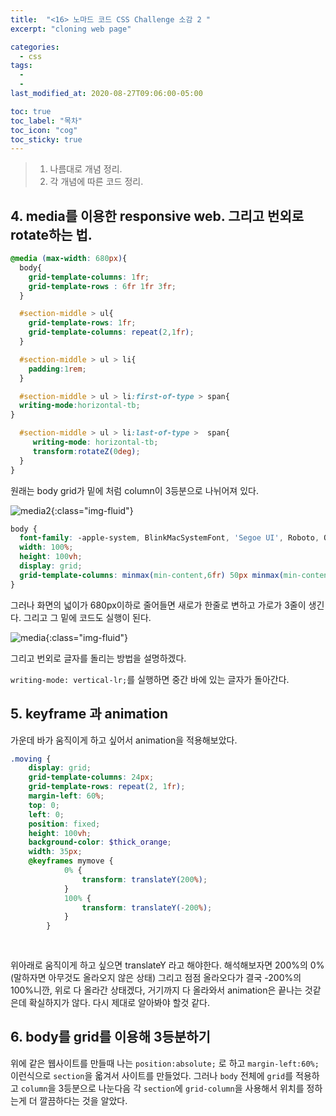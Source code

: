 ```yaml
---
title:  "<16> 노마드 코드 CSS Challenge 소감 2 "
excerpt: "cloning web page"

categories:
  - css
tags:
  - 
  - 
last_modified_at: 2020-08-27T09:06:00-05:00

toc: true
toc_label: "목차"
toc_icon: "cog"
toc_sticky: true
---
```


> 1. 나름대로 개념 정리.  
> 2. 각 개념에 따른 코드 정리.  

## 4. media를 이용한 responsive web. 그리고 번외로 rotate하는 법.


```scss
@media (max-width: 680px){
  body{
    grid-template-columns: 1fr;
    grid-template-rows : 6fr 1fr 3fr;
  }

  #section-middle > ul{
    grid-template-rows: 1fr;
    grid-template-columns: repeat(2,1fr);
  }

  #section-middle > ul > li{
    padding:1rem;
  }

  #section-middle > ul > li:first-of-type > span{
  writing-mode:horizontal-tb;
}

  #section-middle > ul > li:last-of-type >  span{
     writing-mode: horizontal-tb;
     transform:rotateZ(0deg);
  }
}
```

원래는 body grid가 밑에 처럼 column이 3등분으로 나뉘어져 있다.

![media2](https://yeonghunko.github.io/assets/img/css/media2.png){:class="img-fluid"}


```scss
body {
  font-family: -apple-system, BlinkMacSystemFont, 'Segoe UI', Roboto, Oxygen, Ubuntu, Cantarell, 'Open Sans', 'Helvetica Neue', sans-serif;
  width: 100%;
  height: 100vh;
  display: grid;
  grid-template-columns: minmax(min-content,6fr) 50px minmax(min-content,3fr);
}
```

그러나 화면의 넓이가 680px이하로 줄어들면 새로가 한줄로 변하고 가로가 3줄이 생긴다. 그리고 그 밑에 코드도 실행이 된다.

![media](https://yeonghunko.github.io/assets/img/css/media.png){:class="img-fluid"}

그리고 번외로 글자를 돌리는 방법을 설명하겠다.    

`writing-mode: vertical-lr;`를 실행하면 중간 바에 있는 글자가 돌아간다.

## 5. keyframe 과 animation

가운데 바가 움직이게 하고 싶어서 animation을 적용해보았다.

```scss
.moving {
    display: grid;
    grid-template-columns: 24px;
    grid-template-rows: repeat(2, 1fr);
    margin-left: 60%;
    top: 0;
    left: 0;
    position: fixed;
    height: 100vh;
    background-color: $thick_orange;
    width: 35px;
    @keyframes mymove {
            0% {
                transform: translateY(200%);
            }
            100% {
                transform: translateY(-200%);
            }    
        }
        
    
```

위아래로 움직이게 하고 싶으면 translateY 라고 해야한다. 해석해보자면 200%의 0% (말하자면 아무것도 올라오지 않은 상태) 그리고 점점 올라오다가 결국 -200%의 100%니깐, 위로 다 올라간 상태겠다, 거기까지 다 올라와서 animation은 끝나는 것같은데 확실하지가 않다. 다시 제대로 알아봐야 할것 같다.

## 6. body를 grid를 이용해 3등분하기

위에 같은 웹사이트를 만들때 나는 `position:absolute;` 로 하고 `margin-left:60%;` 이런식으로 `section`을 옯겨서 사이트를 만들었다. 그러나 `body` 전체에 `grid`를 적용하고 `column`을 3등분으로 나눈다음 각 `section`에 `grid-column`을 사용해서 위치를 정하는게 더 깔끔하다는 것을 알았다.

